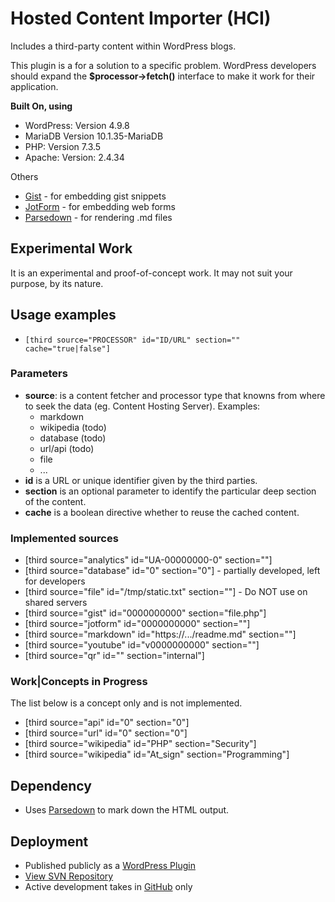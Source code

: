 # Hosted Content Importer (HCI)

Includes a third-party content within WordPress blogs.

This plugin is a for a solution to a specific problem.
WordPress developers should expand the **$processor->fetch()** interface to make it work for their application.

**Built On, using**

 * WordPress: Version 4.9.8
 * MariaDB Version 10.1.35-MariaDB
 * PHP: Version 7.3.5
 * Apache: Version: 2.4.34


Others

 * [Gist](https://gist.github.com/) - for embedding gist snippets
 * [JotForm](https://jotform.com/) - for embedding web forms
 * [Parsedown](https://github.com/erusev/parsedown) - for rendering .md files


## Experimental Work

It is an experimental and proof-of-concept work. It may not suit your purpose, by its nature.


## Usage examples

 * `[third source="PROCESSOR" id="ID/URL" section="" cache="true|false"]`


### Parameters

 * **source**: is a content fetcher and processor type that knowns from where to seek the data (eg. Content Hosting Server). Examples:
   - markdown
   - wikipedia (todo)
   - database (todo)
   - url/api (todo)
   - file
   - ...
 * **id** is a URL or unique identifier given by the third parties.
 * **section** is an optional parameter to identify the particular deep section of the content.
 * **cache** is a boolean directive whether to reuse the cached content.


### Implemented sources

 * [third source="analytics" id="UA-00000000-0" section=""]
 * [third source="database" id="0" section="0"] - partially developed, left for developers
 * [third source="file" id="/tmp/static.txt" section=""] - Do NOT use on shared servers
 * [third source="gist" id="0000000000" section="file.php"]
 * [third source="jotform" id="0000000000" section=""]
 * [third source="markdown" id="https://.../readme.md" section=""]
 * [third source="youtube" id="v0000000000" section=""]
 * [third source="qr" id="" section="internal"]


### Work|Concepts in Progress

The list below is a concept only and is not implemented.

 * [third source="api" id="0" section="0"]
 * [third source="url" id="0" section="0"]
 * [third source="wikipedia" id="PHP" section="Security"]
 * [third source="wikipedia" id="At_sign" section="Programming"]


## Dependency

 * Uses [Parsedown](http://parsedown.org) to mark down the HTML output.


## Deployment

 * Published publicly as a [WordPress Plugin](https://wordpress.org/plugins/hosted-content-importer/)
 * [View SVN Repository](https://plugins.svn.wordpress.org/hosted-content-importer/)
 * Active development takes in [GitHub](https://github.com/bimalpoudel/hosted-content-importer) only
